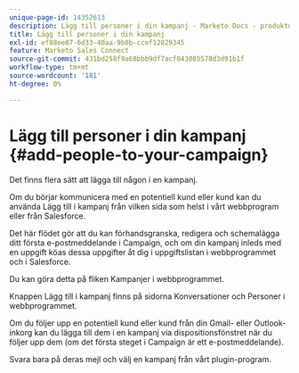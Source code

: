 ```yaml
---
unique-page-id: 14352613
description: Lägg till personer i din kampanj - Marketo Docs - produktdokumentation
title: Lägg till personer i din kampanj
exl-id: ef88ee07-6d33-40aa-9b0b-ccef12829345
feature: Marketo Sales Connect
source-git-commit: 431bd258f9a68bbb9df7acf043085578d3d91b1f
workflow-type: tm+mt
source-wordcount: '181'
ht-degree: 0%

---
```


# Lägg till personer i din kampanj {#add-people-to-your-campaign}

Det finns flera sätt att lägga till någon i en kampanj.

Om du börjar kommunicera med en potentiell kund eller kund kan du använda Lägg till i kampanj från vilken sida som helst i vårt webbprogram eller från Salesforce.

Det här flödet gör att du kan förhandsgranska, redigera och schemalägga ditt första e-postmeddelande i Campaign, och om din kampanj inleds med en uppgift köas dessa uppgifter åt dig i uppgiftslistan i webbprogrammet och i Salesforce.

Du kan göra detta på fliken Kampanjer i webbprogrammet.

Knappen Lägg till i kampanj finns på sidorna Konversationer och Personer i webbprogrammet.

Om du följer upp en potentiell kund eller kund från din Gmail- eller Outlook-inkorg kan du lägga till dem i en kampanj via dispositionsfönstret när du följer upp dem (om det första steget i Campaign är ett e-postmeddelande).

Svara bara på deras mejl och välj en kampanj från vårt plugin-program.
